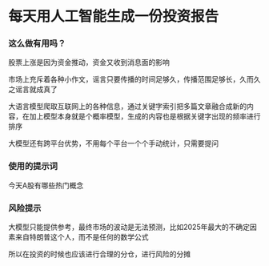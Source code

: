 # 每天用人工智能生成一份投资报告

### 这么做有用吗？

股票上涨是因为资金推动，资金又收到消息面的影响

市场上充斥着各种小作文，谣言只要传播的时间足够久，传播范围足够长，久而久之谣言就成真了

大语言模型爬取互联网上的各种信息，通过关键字索引把多篇文章融合成新的内容，在加上模型本身就是个概率模型，生成的内容也是根据关键字出现的频率进行排序

大模型还有跨平台优势，不用每个平台一个个手动统计，只需要提问

### 使用的提示词

今天A股有哪些热门概念

### 风险提示

大模型只能提供参考，最终市场的波动是无法预测，比如2025年最大的不确定因素来自特朗普这个人，而不是任何的数学公式

所以在投资的时候也应该进行合理的分仓，进行风险的分摊
